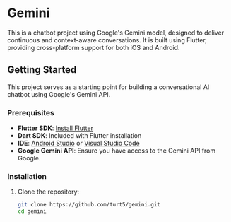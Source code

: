 # Gemini

This is a chatbot project using Google's Gemini model, designed to deliver continuous and context-aware conversations. It is built using Flutter, providing cross-platform support for both iOS and Android.

## Getting Started

This project serves as a starting point for building a conversational AI chatbot using Google's Gemini API.

### Prerequisites

- **Flutter SDK**: [Install Flutter](https://docs.flutter.dev/get-started/install)
- **Dart SDK**: Included with Flutter installation
- **IDE**: [Android Studio](https://developer.android.com/studio) or [Visual Studio Code](https://code.visualstudio.com/)
- **Google Gemini API**: Ensure you have access to the Gemini API from Google.

### Installation

1. Clone the repository:
   ```bash
   git clone https://github.com/turt5/gemini.git
   cd gemini
   ```
